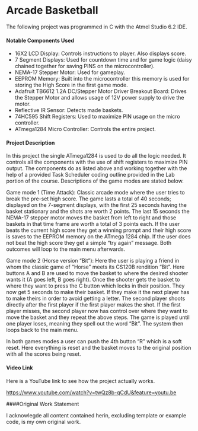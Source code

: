 # Arcade Basketball

The following project was programmed in C with the Atmel Studio 6.2 IDE.

#### Notable Components Used

- 16X2 LCD Display: Controls instructions to player. Also displays score.
- 7 Segment Displays: Used for countdown time and for game logic (daisy chained together for saving PINS on the microcontroller).
- NEMA-17 Stepper Motor: Used for gameplay.
- EEPROM Memory: Built into the microcontroller this memory is used for storing the High Score in the first game mode.
- Adafruit TB6612 1.2A DC/Stepper Motor Driver Breakout Board: Drives the Stepper Motor and allows usage of 12V power supply to drive the motor.
- Reflective IR Sensor: Detects made baskets.
- 74HC595 Shift Registers: Used to maximize PIN usage on the micro controller.
- ATmega1284 Micro Controller: Controls the entire project.  

#### Project Description

In this project the single ATmega1284 is used to do all the logic needed. It controls all the components with the use of shift registers to maximize PIN output. The components do as listed above and working together with the help of a provided Task Scheduler coding outline provided in the Lab portion of the course. Descriptions of the game modes are stated below.
 
Game mode 1 (Time Attack): Classic arcade mode where the user tries to break the pre-set high score. The game lasts a total of 40 seconds; displayed on the 7-segment displays, with the first 25 seconds having the basket stationary and the shots are worth 2 points. The last 15 seconds the NEMA-17 stepper motor moves the basket from left to right and those baskets in that time frame are worth a total of 3 points each. If the user beats the current high score they get a winning prompt and their high score is saves to the EEPROM memory on the ATmega 1284 chip. If the user does not beat the high score they get a simple “try again” message. Both outcomes will loop to the main menu afterwards.
 
Game mode 2 (Horse version “Bit”): Here the user is playing a friend in whom the classic game of “Horse” meets its CS120B rendition “Bit”. Here buttons A and B are used to move the basket to where the desired shooter wants it (A goes left, B goes right). Once the shooter gets the basket to where they want to press the C button which locks in their position. They now get 5 seconds to make their basket. If they make it the next player has to make theirs in order to avoid getting a letter. The second player shoots directly after the first player if the first player makes the shot. If the first player misses, the second player now has control over where they want to move the basket and they repeat the above steps. The game is played until one player loses, meaning they spell out the word “Bit”. The system then loops back to the main menu.
 
In both games modes a user can push the 4th button “R” which is a soft reset. Here everything is reset and the basket moves to the original position with all the scores being reset.

#### Video Link
Here is a YouTube link to see how the project actually works.

https://www.youtube.com/watch?v=twQz8b-qCdU&feature=youtu.be

####Original Work Statement

I acknowlegde all content contained herin, excluding template or example code, is my own original work.
